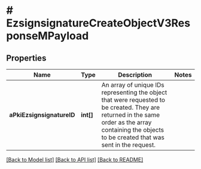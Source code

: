 # # EzsignsignatureCreateObjectV3ResponseMPayload

## Properties

Name | Type | Description | Notes
------------ | ------------- | ------------- | -------------
**aPkiEzsignsignatureID** | **int[]** | An array of unique IDs representing the object that were requested to be created.  They are returned in the same order as the array containing the objects to be created that was sent in the request. |

[[Back to Model list]](../../README.md#models) [[Back to API list]](../../README.md#endpoints) [[Back to README]](../../README.md)
